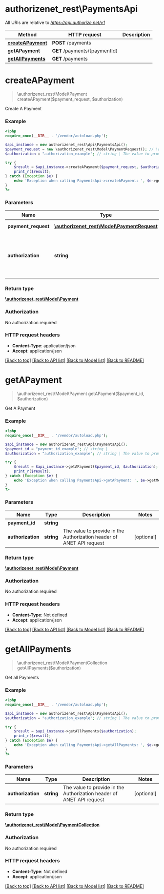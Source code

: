 # authorizenet_rest\PaymentsApi

All URIs are relative to *https://api.authorize.net/v1*

Method | HTTP request | Description
------------- | ------------- | -------------
[**createAPayment**](PaymentsApi.md#createAPayment) | **POST** /payments | 
[**getAPayment**](PaymentsApi.md#getAPayment) | **GET** /payments/{paymentId} | 
[**getAllPayments**](PaymentsApi.md#getAllPayments) | **GET** /payments | 


# **createAPayment**
> \authorizenet_rest\Model\Payment createAPayment($payment_request, $authorization)



Create A Payment

### Example
```php
<?php
require_once(__DIR__ . '/vendor/autoload.php');

$api_instance = new authorizenet_rest\Api\PaymentsApi();
$payment_request = new \authorizenet_rest\Model\PaymentRequest(); // \authorizenet_rest\Model\PaymentRequest | charge credit card model
$authorization = "authorization_example"; // string | The value to provide in the Authorization header of ANET API request

try {
    $result = $api_instance->createAPayment($payment_request, $authorization);
    print_r($result);
} catch (Exception $e) {
    echo 'Exception when calling PaymentsApi->createAPayment: ', $e->getMessage(), PHP_EOL;
}
?>
```

### Parameters

Name | Type | Description  | Notes
------------- | ------------- | ------------- | -------------
 **payment_request** | [**\authorizenet_rest\Model\PaymentRequest**](../Model/PaymentRequest.md)| charge credit card model |
 **authorization** | **string**| The value to provide in the Authorization header of ANET API request | [optional]

### Return type

[**\authorizenet_rest\Model\Payment**](../Model/Payment.md)

### Authorization

No authorization required

### HTTP request headers

 - **Content-Type**: application/json
 - **Accept**: application/json

[[Back to top]](#) [[Back to API list]](../../README.md#documentation-for-api-endpoints) [[Back to Model list]](../../README.md#documentation-for-models) [[Back to README]](../../README.md)

# **getAPayment**
> \authorizenet_rest\Model\Payment getAPayment($payment_id, $authorization)



Get A Payment

### Example
```php
<?php
require_once(__DIR__ . '/vendor/autoload.php');

$api_instance = new authorizenet_rest\Api\PaymentsApi();
$payment_id = "payment_id_example"; // string | 
$authorization = "authorization_example"; // string | The value to provide in the Authorization header of ANET API request

try {
    $result = $api_instance->getAPayment($payment_id, $authorization);
    print_r($result);
} catch (Exception $e) {
    echo 'Exception when calling PaymentsApi->getAPayment: ', $e->getMessage(), PHP_EOL;
}
?>
```

### Parameters

Name | Type | Description  | Notes
------------- | ------------- | ------------- | -------------
 **payment_id** | **string**|  |
 **authorization** | **string**| The value to provide in the Authorization header of ANET API request | [optional]

### Return type

[**\authorizenet_rest\Model\Payment**](../Model/Payment.md)

### Authorization

No authorization required

### HTTP request headers

 - **Content-Type**: Not defined
 - **Accept**: application/json

[[Back to top]](#) [[Back to API list]](../../README.md#documentation-for-api-endpoints) [[Back to Model list]](../../README.md#documentation-for-models) [[Back to README]](../../README.md)

# **getAllPayments**
> \authorizenet_rest\Model\PaymentCollection getAllPayments($authorization)



Get all Payments

### Example
```php
<?php
require_once(__DIR__ . '/vendor/autoload.php');

$api_instance = new authorizenet_rest\Api\PaymentsApi();
$authorization = "authorization_example"; // string | The value to provide in the Authorization header of ANET API request

try {
    $result = $api_instance->getAllPayments($authorization);
    print_r($result);
} catch (Exception $e) {
    echo 'Exception when calling PaymentsApi->getAllPayments: ', $e->getMessage(), PHP_EOL;
}
?>
```

### Parameters

Name | Type | Description  | Notes
------------- | ------------- | ------------- | -------------
 **authorization** | **string**| The value to provide in the Authorization header of ANET API request | [optional]

### Return type

[**\authorizenet_rest\Model\PaymentCollection**](../Model/PaymentCollection.md)

### Authorization

No authorization required

### HTTP request headers

 - **Content-Type**: Not defined
 - **Accept**: application/json

[[Back to top]](#) [[Back to API list]](../../README.md#documentation-for-api-endpoints) [[Back to Model list]](../../README.md#documentation-for-models) [[Back to README]](../../README.md)


